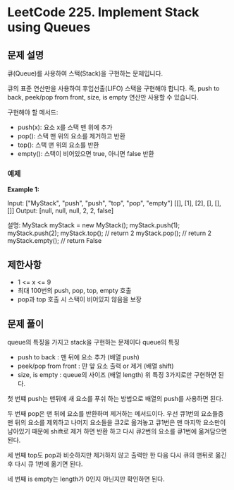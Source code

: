 # LeetCode 225. Implement Stack using Queues

## 문제 설명

큐(Queue)를 사용하여 스택(Stack)을 구현하는 문제입니다.

큐의 표준 연산만을 사용하여 후입선출(LIFO) 스택을 구현해야 합니다. 즉, push to back, peek/pop from front, size, is empty 연산만 사용할 수 있습니다.

구현해야 할 메서드:

- push(x): 요소 x를 스택 맨 위에 추가
- pop(): 스택 맨 위의 요소를 제거하고 반환
- top(): 스택 맨 위의 요소를 반환
- empty(): 스택이 비어있으면 true, 아니면 false 반환

### 예제

**Example 1:**

Input: ["MyStack", "push", "push", "top", "pop", "empty"] [[], [1], [2], [], [], []]
Output: [null, null, null, 2, 2, false]

설명:
MyStack myStack = new MyStack();
myStack.push(1);
myStack.push(2);
myStack.top(); // return 2
myStack.pop(); // return 2
myStack.empty(); // return False

## 제한사항

- 1 <= x <= 9
- 최대 100번의 push, pop, top, empty 호출
- pop과 top 호출 시 스택이 비어있지 않음을 보장

## 문제 풀이

queue의 특징을 가지고 stack을 구현하는 문제이다
queue의 특징

- push to back : 맨 뒤에 요소 추가 (배열 push)
- peek/pop from front : 먄 앞 요소 출력 or 제거 (배열 shift)
- size, is empty : queue의 사이즈 (배열 length)
  위 특징 3가지로만 구현하면 된다.

첫 번쨰 push는 맨뒤에 새 요소를 푸쉬 하는 방법으로
배열의 push를 사용하면 된다.

두 번째 pop은 맨 뒤에 요소를 반환하며 제거하는 메서드이다.
우선 큐1번의 요소들중 맨 뒤의 요소를 제외하고 나머지 요소들을 큐2로 옮겨놓고
큐1번은 맨 마지막 요소만이 남아있기 때문에 shift로 제거 하면 반환 하고
다시 큐2번의 요소를 큐1번에 옮겨담으면 된다.

세 번째 top도 pop과 비슷하지만 제거하지 않고 출력만 한 다음 다시 큐의 맨뒤로 옮긴 후
다시 큐 1번에 옮기면 된다.

네 번째 is empty는 length가 0인지 아닌지만 확인하면 된다.
